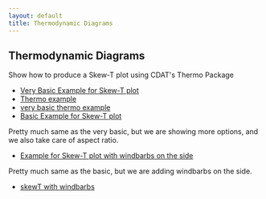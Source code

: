 ```yaml
---
layout: default
title: Thermodynamic Diagrams
---
```


##  Thermodynamic Diagrams
Show how to produce a Skew-T plot using CDAT's Thermo Package

* [Very Basic Example for Skew-T plot](basic-example-for-skew-t-plot.html)
* [Thermo example ](media/images/thermo1.gif)
* [very basic thermo example ](media/images/thermo.gif)
* [Basic Example for Skew-T plot ](copy_of_basic-example-for-skew-t-plot.html)

Pretty much same as the very basic, but we are showing more options, and we also take care of aspect ratio. 

* [Example for Skew-T plot with windbarbs on the side ](copy2_of_basic-example-for-skew-t-plot.html)

Pretty much same as the basic, but we are adding windbarbs on the side. 

* [skewT with windbarbs ](media/images/thermo2.gif)

